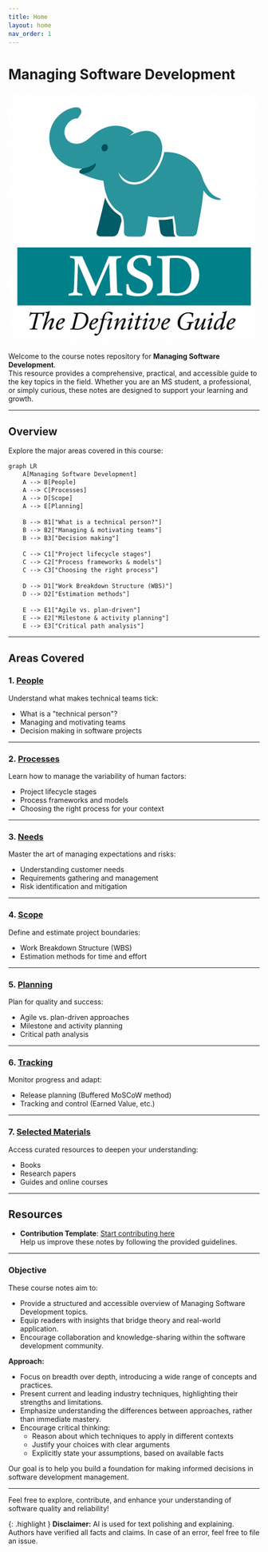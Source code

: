 ```yaml
---
title: Home
layout: home
nav_order: 1
---
```


# Managing Software Development


![MSDBOK Logo](/images/msdbok_logo.png)


Welcome to the course notes repository for **Managing Software Development**.  
This resource provides a comprehensive, practical, and accessible guide to the key topics in the field. Whether you are an MS student, a professional, or simply curious, these notes are designed to support your learning and growth.



---

## Overview

Explore the major areas covered in this course:

```mermaid
graph LR
    A[Managing Software Development]
    A --> B[People]
    A --> C[Processes]
    A --> D[Scope]
    A --> E[Planning]

    B --> B1["What is a technical person?"]
    B --> B2["Managing & motivating teams"]
    B --> B3["Decision making"]

    C --> C1["Project lifecycle stages"]
    C --> C2["Process frameworks & models"]
    C --> C3["Choosing the right process"]

    D --> D1["Work Breakdown Structure (WBS)"]
    D --> D2["Estimation methods"]

    E --> E1["Agile vs. plan-driven"]
    E --> E2["Milestone & activity planning"]
    E --> E3["Critical path analysis"]
```

---

## Areas Covered

### 1. [People](/content/define/)
Understand what makes technical teams tick:
- What is a "technical person"?
- Managing and motivating teams
- Decision making in software projects

---

### 2. [Processes](/content/proc/)
Learn how to manage the variability of human factors:
- Project lifecycle stages
- Process frameworks and models
- Choosing the right process for your context

---

### 3. [Needs](/content/needs/)
Master the art of managing expectations and risks:
- Understanding customer needs
- Requirements gathering and management
- Risk identification and mitigation

---

### 4. [Scope](/content/scope/)
Define and estimate project boundaries:
- Work Breakdown Structure (WBS)
- Estimation methods for time and effort

---

### 5. [Planning](/content/plan/)
Plan for quality and success:
- Agile vs. plan-driven approaches
- Milestone and activity planning
- Critical path analysis

---

### 6. [Tracking](/content/track/)
Monitor progress and adapt:
- Release planning (Buffered MoSCoW method)
- Tracking and control (Earned Value, etc.)

---

### 7. [Selected Materials](/content/material/)
Access curated resources to deepen your understanding:
- Books
- Research papers
- Guides and online courses

---

## Resources

- **Contribution Template**: [Start contributing here](/content/template/)  
  Help us improve these notes by following the provided guidelines.

---

### Objective

These course notes aim to:
- Provide a structured and accessible overview of Managing Software Development topics.
- Equip readers with insights that bridge theory and real-world application.
- Encourage collaboration and knowledge-sharing within the software development community.

**Approach:**  
- Focus on breadth over depth, introducing a wide range of concepts and practices.
- Present current and leading industry techniques, highlighting their strengths and limitations.
- Emphasize understanding the differences between approaches, rather than immediate mastery.
- Encourage critical thinking:
    - Reason about which techniques to apply in different contexts
    - Justify your choices with clear arguments
    - Explicitly state your assumptions, based on available facts

Our goal is to help you build a foundation for making informed decisions in software development management.

---

Feel free to explore, contribute, and enhance your understanding of software quality and reliability!

{: .highlight }
**Disclaimer:** AI is used for text polishing and explaining. Authors have verified all facts and claims. In case of an error, feel free to file an issue.
